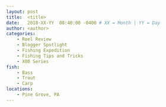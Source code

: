 ```yaml
---
layout: post
title:  <title>
date:   2018-XX-YY  08:40:00 -0400 # XX = Month | YY = Day
author: <author>
categories: 
    - Reel Review
    - Blogger Spotlight
    - Fishing Expedition
    - Fishing Tips and Tricks
    - X00 Series
fish: 
    - Bass
    - Trout
    - Carp
locations:
    - Pine Grove, PA
---
```


